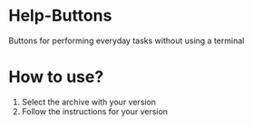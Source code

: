 # Help-Buttons
Buttons for performing everyday tasks without using a terminal
# How to use?
1. Select the archive with your version
2. Follow the instructions for your version
